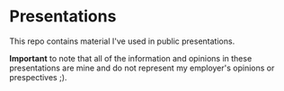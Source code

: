 # Presentations
 This repo contains material I've used in public presentations.

 **Important** to note that all of the information and opinions in these presentations are mine and do not represent my employer's opinions or prespectives ;).
